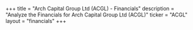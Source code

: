 +++
title = "Arch Capital Group Ltd (ACGL) - Financials"
description = "Analyze the Financials for Arch Capital Group Ltd (ACGL)"
ticker = "ACGL"
layout = "financials"
+++

